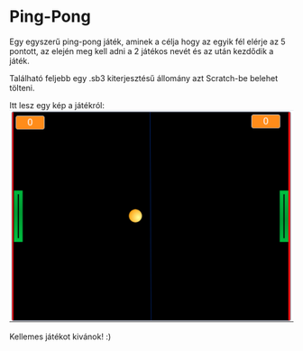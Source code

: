 # Ping-Pong
Egy egyszerű ping-pong játék, aminek a célja hogy az egyik fél elérje az 5 pontott, az elején meg kell adni a 2 játékos nevét és az után kezdődik a játék.

Található feljebb egy .sb3 kiterjesztésű állomány azt Scratch-be belehet tölteni.

Itt lesz egy kép a játékról:
![Kép](https://github.com/BetteriX/Scratch_Ping-Pong/blob/main/Pre_View.png)

Kellemes játékot kivánok! :)
